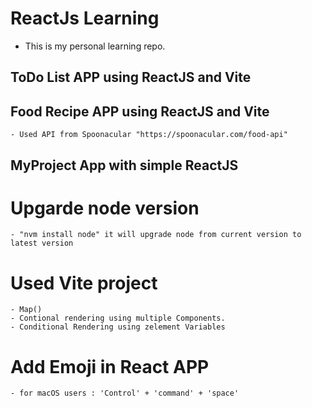 # ReactJs Learning

- This is my personal learning repo.
## ToDo List APP using ReactJS and Vite
## Food Recipe APP using ReactJS and Vite
    - Used API from Spoonacular "https://spoonacular.com/food-api"
## MyProject App with simple ReactJS

# Upgarde node version

    - "nvm install node" it will upgrade node from current version to latest version

# Used Vite project
    - Map()
    - Contional rendering using multiple Components.
    - Conditional Rendering using zelement Variables

# Add Emoji in React APP

    - for macOS users : 'Control' + 'command' + 'space'







